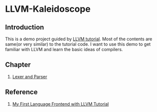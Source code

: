 # LLVM-Kaleidoscope

## Introduction
This is a demo project guided by [LLVM tutorial](https://llvm.org/docs/tutorial/MyFirstLanguageFrontend/index.html). Most of the contents are same(or very similar) to the tutorial code. I want to use this demo to get familiar with LLVM and learn the basic ideas of compilers.

## Chapter
1. [Lexer and Parser](https://github.com/Seanforfun/llvm-kaleidoscope/tree/master/Chapt1_Lexer_And_Parser)

## Reference
1. [My First Language Frontend with LLVM Tutorial](https://llvm.org/docs/tutorial/MyFirstLanguageFrontend/index.html#my-first-language-frontend-with-llvm-tutorial)